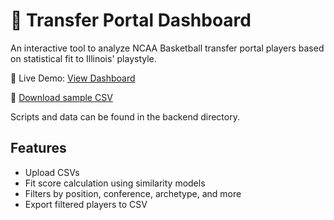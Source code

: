 # 🏀 Transfer Portal Dashboard

An interactive tool to analyze NCAA Basketball transfer portal players based on statistical fit to Illinois' playstyle.

🔗 Live Demo: [View Dashboard](https://portal-targets-dashboard.vercel.app)

📄 [Download sample CSV](backend/data/cleaned_player_stats_full.csv)

Scripts and data can be found in the backend directory.

## Features
- Upload CSVs
- Fit score calculation using similarity models
- Filters by position, conference, archetype, and more
- Export filtered players to CSV
